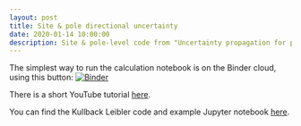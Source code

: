 ```yaml
---
layout: post
title: Site & pole directional uncertainty
date: 2020-01-14 10:00:00
description: Site & pole-level code from "Uncertainty propagation for paleomagnetic directions".
---
```

The simplest way to run the calculation notebook is on the Binder cloud, using this button: [![Binder](https://mybinder.org/badge_logo.svg)](https://mybinder.org/v2/gh/dave-heslop74/vMF_Sites/master?urlpath=%2Fapps%2FvMF_Sites.ipynb)

There is a short YouTube tutorial <a href="https://youtu.be/ecHZxUA6-Yg" target="blank">here</a>.

You can find the Kullback Leibler code and example Jupyter notebook <a href="https://github.com/dave-heslop74/vMF_Sites" target="blank">here</a>.
